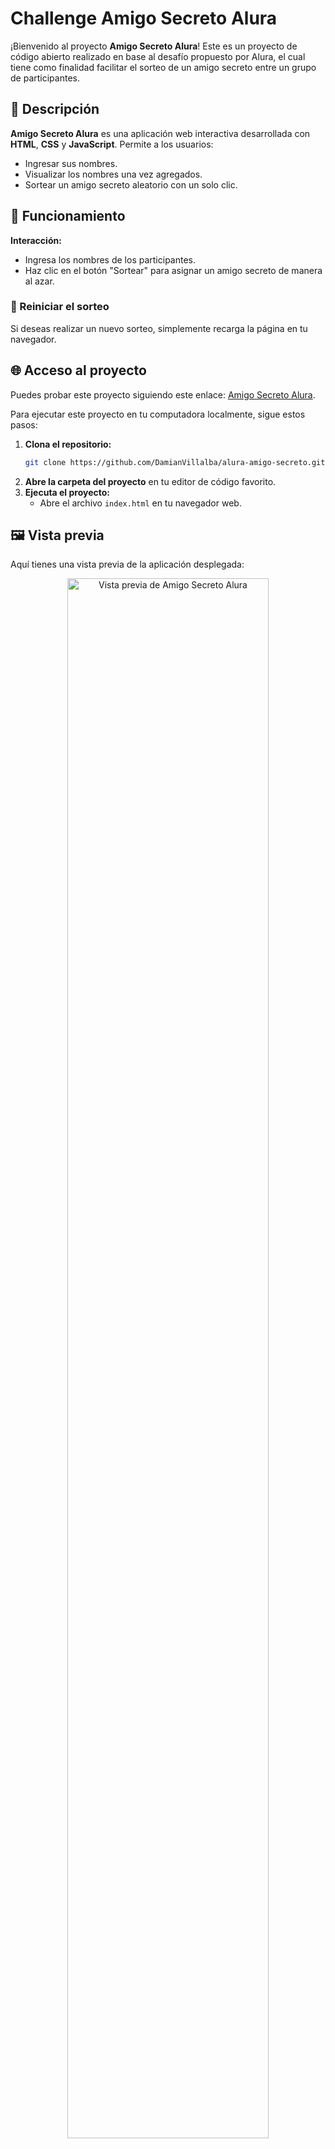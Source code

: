 # Challenge Amigo Secreto Alura

¡Bienvenido al proyecto **Amigo Secreto Alura**! Este es un proyecto de código abierto realizado en base al desafío propuesto por Alura, el cual tiene como finalidad facilitar el sorteo de un amigo secreto entre un grupo de participantes.

## 📖 Descripción

**Amigo Secreto Alura** es una aplicación web interactiva desarrollada con **HTML**, **CSS** y **JavaScript**. Permite a los usuarios:

- Ingresar sus nombres.
- Visualizar los nombres una vez agregados.
- Sortear un amigo secreto aleatorio con un solo clic.

## 🚀 Funcionamiento

**Interacción:**
- Ingresa los nombres de los participantes.
- Haz clic en el botón "Sortear" para asignar un amigo secreto de manera al azar.

### 🔄 Reiniciar el sorteo
Si deseas realizar un nuevo sorteo, simplemente recarga la página en tu navegador.

## 🌐 Acceso al proyecto
Puedes probar este proyecto siguiendo este enlace: [Amigo Secreto Alura](https://damianvillalba.github.io/alura-amigo-secreto/).

Para ejecutar este proyecto en tu computadora localmente, sigue estos pasos:

1. **Clona el repositorio:**
   ```bash
   git clone https://github.com/DamianVillalba/alura-amigo-secreto.git
   ```
2. **Abre la carpeta del proyecto** en tu editor de código favorito.
3. **Ejecuta el proyecto:**
   - Abre el archivo `index.html` en tu navegador web.

## 🖼️ Vista previa

Aquí tienes una vista previa de la aplicación desplegada:

<div align="center">
  <img src="assets/muestra-proyecto.png" alt="Vista previa de Amigo Secreto Alura" width="80%">
</div>

## 🛠️ Tecnologías utilizadas

El proyecto está construido utilizando:

- **HTML**: Estructura de la aplicación (facilitada por Alura).
- **CSS**: Estilo y diseño visual (facilitado por Alura).
- **JavaScript**: Lógica para el sorteo y la interacción.

---

¡Gracias por visitar este proyecto! Si tienes sugerencias o mejoras, no dudes en contribuir o abrir un issue en el repositorio. 🎉
